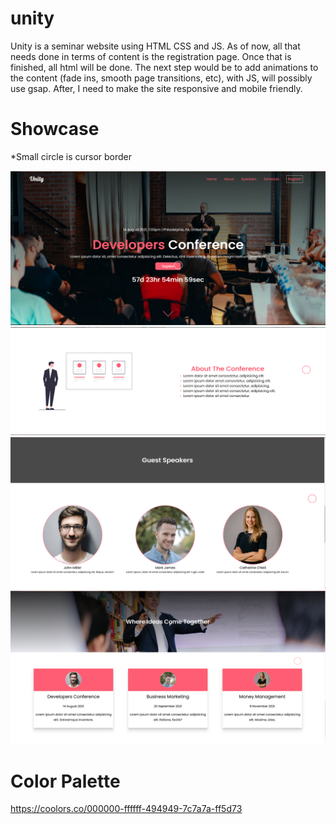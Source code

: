 # unity

Unity is a seminar website using HTML CSS and JS. As of now, all that needs done in terms of content is the registration page. Once that is finished, all html will be done. The next step would be to add animations to the content (fade ins, smooth page transitions, etc), with JS, will possibly use gsap. After, I need to make the site responsive and mobile friendly.

# Showcase
*Small circle is cursor border

![](https://github.com/e-salgado/unity/blob/master/preview/hero.PNG)
![](https://github.com/e-salgado/unity/blob/master/preview/about.png)
![](https://github.com/e-salgado/unity/blob/master/preview/speakers.png)
![](https://github.com/e-salgado/unity/blob/master/preview/schedule.png)


# Color Palette

https://coolors.co/000000-ffffff-494949-7c7a7a-ff5d73
